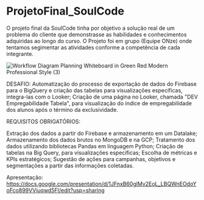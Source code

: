# ProjetoFinal_SoulCode
O projeto final da SoulCode tinha por objetivo a solução real de um problema do cliente que demonstrasse as habilidades e conhecimentos adquiridas ao longo do curso. O Projeto foi em grupo (Equipe ONze) onde tentamos segimentar as atividades conforme a competência de cada integrante.  

![Workflow Diagram Planning Whiteboard in Green Red Modern Professional Style (3)](https://github.com/thaisgulias/ProjetoFinal_SoulCode/assets/122481212/25da51da-8fcd-4632-9dda-ec76cbe4f0e2)


DESAFIO:
Automatização do processo de exportação de dados do Firebase para o BigQuery e criação das tabelas para visualizações específicas, integra-las com o Looker;
Criação de uma página no Looker, chamada "DEV Empregabilidade Tabela", para visualização do índice de empregabilidade dos alunos após o término da exclusividade. 

REQUISITOS OBRIGATÓRIOS:

Extração dos dados a partir do Firebase  e armazenamento em um Datalake; 
Armazenamento dos dados brutos no MongoDB e na GCP;
Tratamento dos dados utilizando bibliotecas Pandas em linguagem Python;
Criação de tabelas na Big Query, para  visualizações  específicas;
Escolha de métricas e KPIs estratégicos;
Sugestão de ações para campanhas, objetivos e segmentações a partir das informações coletadas.

Apresentação:
https://docs.google.com/presentation/d/1JFnxB60glMv2EoL_LBQWnEOdoYoFco899VViuqwd5FI/edit?usp=sharing
